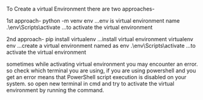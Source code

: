 To Create a virtual Environment there are two approaches-

1st approach-
python -m venv env              ...env is virtual environment name
.\env\Scripts\activate          ...to activate the virtual environment

2nd approach-
pip install virtualenv          ...install virtual environment
virtualenv env                     ...create a virtual environment named as env
.\env\Scripts\activate          ...to activate the virtual environment

sometimes while activating virtual environment you may encounter an error. so check which terminal you are
using, if you are using powershell and you get an error means that PowerShell script execution is disabled 
on your system. so open new terminal in cmd and try to activate the virtual environment by running the command.  